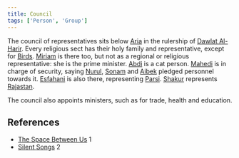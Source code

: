 ```yaml
---
title: Council
tags: ['Person', 'Group']
---
```

The council of representatives sits below [Aria](/_wiki/aria.md) in the rulership of [Dawlat Al-Harir](/_wiki/dawlat-al-harir.md). Every religious sect has their holy family and representative, except for [Birds](/_wiki/bird.md).
[Miriam](/_wiki/miriam.md) is there too, but not as a regional or religious representative: she is the prime minister.
[Abdi](/_wiki/abdi.md) is a cat person.
[Mahedi](/_wiki/mahedi.md) is in charge of security, saying [Nurul](/_wiki/nurul.md), [Sonam](/_wiki/sonam.md) and [Aibek](/_wiki/aibek.md) pledged personnel towards it.
[Esfahani](/_wiki/esfahani.md) is also there, representing [Parsi](/_wiki/parsi.md).
[Shakur](/_wiki/shakur.md) represents [Rajastan](/_wiki/rajastan.md).

The council also appoints ministers, such as for trade, health and education.

## References
- [The Space Between Us](/_wiki/the-space-between-us.md) 1
- [Silent Songs](/_wiki/silent-songs.md) 2
